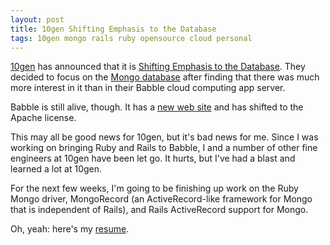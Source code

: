 ```yaml
---
layout: post
title: 10gen Shifting Emphasis to the Database
tags: 10gen mongo rails ruby opensource cloud personal
---
```


[10gen](http://www.10gen.com) has announced that it is
[Shifting Emphasis to the Database](http://www.10gen.com/blog/2009/1/shifting-emphasis-to-the-database).
They decided to focus on the [Mongo database](http://www.mongodb.org/) after
finding that there was much more interest in it than in their Babble cloud
computing app server.

Babble is still alive, though. It has a
[new web site](http://www.babbleapp.org/) and has shifted to the Apache
license.

This may all be good news for 10gen, but it's bad news for me. Since I was
working on bringing Ruby and Rails to Babble, I and a number of other fine
engineers at 10gen have been let go. It hurts, but I've had a blast and
learned a lot at 10gen.

For the next few weeks, I'm going to be finishing up work on the Ruby Mongo
driver, MongoRecord (an ActiveRecord-like framework for Mongo that is
independent of Rails), and Rails ActiveRecord support for Mongo.

Oh, yeah: here's my
[resume](http://www.jimmenard.com/Jim_Menard_resume.html).
